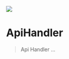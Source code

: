 [![](https://jitpack.io/v/wahyu-dev/ApiHandler.svg)](https://jitpack.io/#wahyu-dev/ApiHandler)
# ApiHandler
> Api Handler ...

